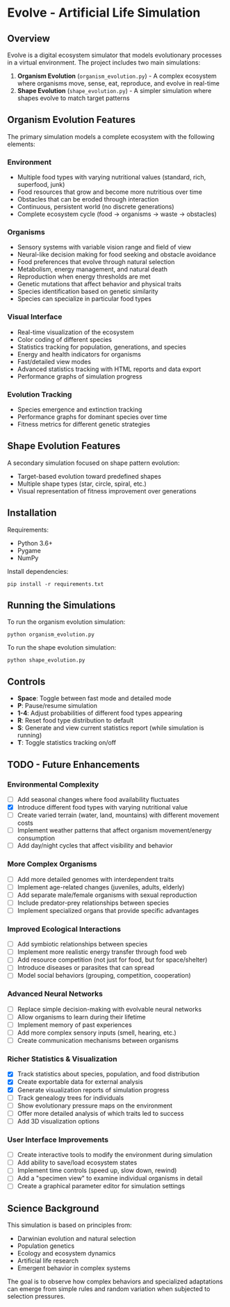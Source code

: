 # Evolve - Artificial Life Simulation

## Overview

Evolve is a digital ecosystem simulator that models evolutionary processes in a virtual environment. The project includes two main simulations:

1. **Organism Evolution** (`organism_evolution.py`) - A complex ecosystem where organisms move, sense, eat, reproduce, and evolve in real-time
2. **Shape Evolution** (`shape_evolution.py`) - A simpler simulation where shapes evolve to match target patterns

## Organism Evolution Features

The primary simulation models a complete ecosystem with the following elements:

### Environment
- Multiple food types with varying nutritional values (standard, rich, superfood, junk)
- Food resources that grow and become more nutritious over time
- Obstacles that can be eroded through interaction
- Continuous, persistent world (no discrete generations)
- Complete ecosystem cycle (food → organisms → waste → obstacles)

### Organisms
- Sensory systems with variable vision range and field of view
- Neural-like decision making for food seeking and obstacle avoidance
- Food preferences that evolve through natural selection
- Metabolism, energy management, and natural death
- Reproduction when energy thresholds are met
- Genetic mutations that affect behavior and physical traits
- Species identification based on genetic similarity
- Species can specialize in particular food types

### Visual Interface
- Real-time visualization of the ecosystem
- Color coding of different species
- Statistics tracking for population, generations, and species
- Energy and health indicators for organisms
- Fast/detailed view modes
- Advanced statistics tracking with HTML reports and data export
- Performance graphs of simulation progress

### Evolution Tracking
- Species emergence and extinction tracking
- Performance graphs for dominant species over time
- Fitness metrics for different genetic strategies

## Shape Evolution Features

A secondary simulation focused on shape pattern evolution:

- Target-based evolution toward predefined shapes
- Multiple shape types (star, circle, spiral, etc.)
- Visual representation of fitness improvement over generations

## Installation

Requirements:
- Python 3.6+
- Pygame
- NumPy

Install dependencies:
```
pip install -r requirements.txt
```

## Running the Simulations

To run the organism evolution simulation:
```
python organism_evolution.py
```

To run the shape evolution simulation:
```
python shape_evolution.py
```

## Controls

- **Space**: Toggle between fast mode and detailed mode
- **P**: Pause/resume simulation
- **1-4**: Adjust probabilities of different food types appearing
- **R**: Reset food type distribution to default
- **S**: Generate and view current statistics report (while simulation is running)
- **T**: Toggle statistics tracking on/off

## TODO - Future Enhancements

### Environmental Complexity
- [ ] Add seasonal changes where food availability fluctuates
- [x] Introduce different food types with varying nutritional value
- [ ] Create varied terrain (water, land, mountains) with different movement costs
- [ ] Implement weather patterns that affect organism movement/energy consumption
- [ ] Add day/night cycles that affect visibility and behavior

### More Complex Organisms
- [ ] Add more detailed genomes with interdependent traits
- [ ] Implement age-related changes (juveniles, adults, elderly)
- [ ] Add separate male/female organisms with sexual reproduction
- [ ] Include predator-prey relationships between species
- [ ] Implement specialized organs that provide specific advantages

### Improved Ecological Interactions
- [ ] Add symbiotic relationships between species
- [ ] Implement more realistic energy transfer through food web
- [ ] Add resource competition (not just for food, but for space/shelter)
- [ ] Introduce diseases or parasites that can spread
- [ ] Model social behaviors (grouping, competition, cooperation)

### Advanced Neural Networks
- [ ] Replace simple decision-making with evolvable neural networks
- [ ] Allow organisms to learn during their lifetime
- [ ] Implement memory of past experiences
- [ ] Add more complex sensory inputs (smell, hearing, etc.)
- [ ] Create communication mechanisms between organisms

### Richer Statistics & Visualization
- [x] Track statistics about species, population, and food distribution
- [x] Create exportable data for external analysis
- [x] Generate visualization reports of simulation progress
- [ ] Track genealogy trees for individuals
- [ ] Show evolutionary pressure maps on the environment
- [ ] Offer more detailed analysis of which traits led to success
- [ ] Add 3D visualization options

### User Interface Improvements
- [ ] Create interactive tools to modify the environment during simulation
- [ ] Add ability to save/load ecosystem states
- [ ] Implement time controls (speed up, slow down, rewind)
- [ ] Add a "specimen view" to examine individual organisms in detail
- [ ] Create a graphical parameter editor for simulation settings

## Science Background

This simulation is based on principles from:
- Darwinian evolution and natural selection
- Population genetics
- Ecology and ecosystem dynamics
- Artificial life research
- Emergent behavior in complex systems

The goal is to observe how complex behaviors and specialized adaptations can emerge from simple rules and random variation when subjected to selection pressures.